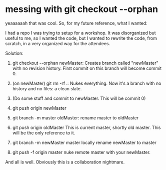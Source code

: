 # messing with git checkout --orphan

yeaaaaaah that was cool. So, for my future reference, what I wanted:

I had a repo I was trying to setup for a workshop. It was disorganized but useful to me, so I wanted the code, but I wanted to rewrite the code, from scratch, in a very organized way for the attendees.

Solution:

1. git checkout --orphan newMaster:
Creates branch called "newMaster" with no revision history. First commit on this branch will become commit 0.

2. (on newMaster) git rm -rf .:
Nukes everything. Now it's a branch with no history and no files: a clean slate.

3. (Do some stuff and commit to newMaster. This will be commit 0)

4. git push origin newMaster

5. git branch -m master oldMaster: rename master to oldMaster

6. git push origin oldMaster
This is current master, shortly old master. This will be the only reference to it.

7. git branch -m newMaster master
locally rename newMaster to master

8. git push -f origin master
nuke remote master with your newMaster.

And all is well. Obviously this is a collaboration nightmare.
